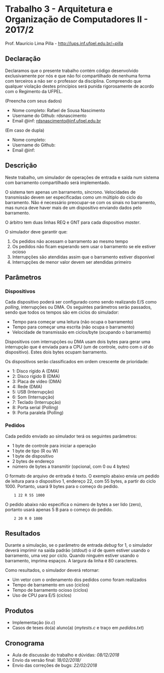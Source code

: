 # Trabalho 3 - Arquitetura e Organização de Computadores II - 2017/2
Prof. Maurício Lima Pilla - http://lups.inf.ufpel.edu.br/~pilla

## Declaração

Declaramos que o presente trabalho contém código desenvolvido exclusivamente por nós e que não foi compartilhado de nenhuma forma com terceiros a não ser o professor da disciplina. Compreendo que qualquer violação destes princípios será punida rigorosamente de acordo com o Regimento da UFPEL.

(Preencha com seus dados)

- Nome completo: Rafael de Sousa Nascimento
- Username do Github: rdsnascimento
- Email @inf: rdsnascimento@inf.ufpel.edu.br

(Em caso de dupla)
- Nome completo: 
- Username do Github: 
- Email @inf: 

## Descrição

Neste trabalho, um simulador de operações de entrada e saída num sistema com barramento compartilhado será implementado.

O sistema tem apenas um barramento, síncrono. Velocidades de transmissão devem ser especificadas como um múltiplo do ciclo do barramento. Não é necessário preocupar-se com os sinais no barramento, mas nunca deve haver mais de um dispositivo enviando dados pelo barramento. 

O árbitro tem duas linhas REQ e GNT para cada dispositivo _master_.

O simulador deve garantir que: 

1. Os pedidos não acessam o barramento ao mesmo tempo
2. Os pedidos não ficam esperando sem usar o barramento se ele estiver ocioso
3. Interrupções são atendidas assim que o barramento estiver disponível
4. Interrupções de menor valor devem ser atendidas primeiro

## Parâmetros

### Dispositivos

Cada dispositivo poderá ser configurado como sendo realizando E/S como _polling_, interrupções ou DMA. Os seguintes parâmetros serão passados, sendo que todos os tempos são em ciclos do simulador:

- Tempo para começar uma leitura (não ocupa o barramento)
- Tempo para começar uma escrita (não ocupa o barramento)
- Velocidade de transmissão em ciclos/byte (ocupando o barramento)

Dispositivos com interrupções ou DMA usam dois bytes para gerar uma interrupção que é enviada para a CPU (um de controle, outro com o _id_ do dispositivo). Estes dois bytes ocupam barramento.

Os dispositivos serão classificados em ordem crescente de prioridade:

- 1: Disco rígido A (DMA)
- 2: Disco rígido B (DMA)
- 3: Placa de vídeo (DMA)
- 4: Rede (DMA)
- 5: USB (Interrupção)
- 6: Som (Interrupção)
- 7: Teclado (Interrupção)
- 8: Porta serial (Polling)
- 9: Porta paralela (Polling)

### Pedidos

Cada pedido enviado ao simulador terá os seguintes parâmetros:

- 1 byte de controle para iniciar a operação
- 1 byte de tipo (R ou W)
- 1 byte de dispositivo
- 2 bytes de endereço
- número de bytes a transmitir (opcional, com 0 ou 4 bytes)

O formato de arquivo de entrada é texto. O exemplo abaixo envia um pedido de leitura para o dispositivo 1, endereço 22, com 55 bytes, a partir do ciclo 1000. Portanto, usará 9 bytes para o começo do pedido.

        1 22 R 55 1000

O pedido abaixo não especifica o número de bytes a ser lido (zero), portanto usará apenas 5 B para o começo do pedido. 

        2 20 R 0 1000


## Resultados

Durante a simulação, se o parâmetro de entrada _debug_ for 1, o simulador deverá imprimir na saída padrão (_stdout_) o _id_ de quem estiver usando o barramento, uma vez por ciclo. Quando ninguém estiver usando o barramento, imprima espaços. A largura da linha é 80 caracteres.

Como resultados, o simulador deverá retornar:

- Um vetor com o ordenamento dos pedidos como foram realizados
- Tempo de barramento em uso (ciclos)
- Tempo de barramento ocioso (ciclos)
- Uso de CPU para E/S (ciclos)

## Produtos

* Implementação (*io.c*)
* Casos de teses do(a) aluno(a) (*mytests.c* e traço em *pedidos.txt*)

## Cronograma

* Aula de discussão do trabalho e dúvidas: _08/12/2018_
* Envio da versão final: _18/02/2018/_ 
* Envio das correções de bugs: _22/02/2018_
